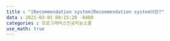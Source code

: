 ```yaml
---
title : "[Recommendation system]Recommendation system이란?"
data : 2021-03-01 00:15:28 -0400
categories : 프로그래머스인공지능스쿨
use_math: true
---
```


